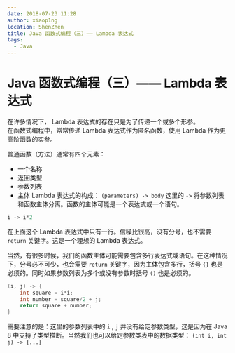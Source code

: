 ```yaml
---
date: 2018-07-23 11:28
author: xiaop1ng
location: ShenZhen
title: Java 函数式编程（三）—— Lambda 表达式
tags:
  - Java
---
```


# Java 函数式编程（三）—— Lambda 表达式

在许多情况下， Lambda 表达式的存在只是为了传递一个或多个形参。   
在函数式编程中，常常传递 Lambda 表达式作为匿名函数，使用 Lambda 作为更高阶函数的实参。

普通函数（方法）通常有四个元素：

  
* 一个名称 
* 返回类型 
* 参数列表 
* 主体  Lambda 表达式的构成：  `(parameters) -> body`  这里的  `->`  将参数列表和函数主体分离。函数的主体可能是一个表达式或一个语句。

 
```java
i -> i*2
```
 在上面这个 Lambda 表达式中只有一行。信噪比很高，没有分号，也不需要 `return` 关键字。这是一个理想的 Lambda 表达式。

 当然，有很多时候，我们的函数主体可能需要包含多行表达式或语句。在这种情况下，分号必不可少，也会需要 `return` 关键字，因为主体包含多行，括号  `{}`  也是必须的。同时如果参数列表为多个或没有参数时括号  `()`  也是必须的。

 
```java
(i, j) -> {
    int square = i*i;
    int number = square/2 + j;
    return square + number;
}
```

需要注意的是：这里的参数列表中的  `i` ,  `j`  并没有给定参数类型，这是因为在 Java 8 中支持了类型推断。当然我们也可以给定参数类表中的数据类型： `(int i, int j) -> {...}`  

   